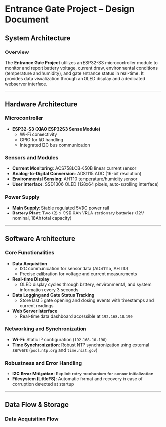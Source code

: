 # Entrance Gate Project – Design Document

## System Architecture

### Overview
The **Entrance Gate Project** utilizes an ESP32-S3 microcontroller module to monitor and report battery voltage, current draw, environmental conditions (temperature and humidity), and gate entrance status in real-time. It provides data visualization through an OLED display and a dedicated webserver interface.

---

## Hardware Architecture

### Microcontroller
- **ESP32-S3 (XIAO ESP32S3 Sense Module)**
  - Wi-Fi connectivity
  - GPIO for I/O handling
  - Integrated I2C bus communication

### Sensors and Modules
- **Current Monitoring**: ACS758LCB-050B linear current sensor
- **Analog-to-Digital Conversion**: ADS1115 ADC (16-bit resolution)
- **Environmental Sensing**: AHT10 temperature/humidity sensor
- **User Interface**: SSD1306 OLED (128x64 pixels, auto-scrolling interface)

### Power Supply
- **Main Supply**: Stable regulated 5VDC power rail
- **Battery Plant**: Two (2) x CSB 9Ah VRLA stationary batteries (12V nominal, 18Ah total capacity)

---

## Software Architecture

### Core Functionalities
- **Data Acquisition**
  - I2C communication for sensor data (ADS1115, AHT10)
  - Precise calibration for voltage and current measurements
- **Real-time Display**
  - OLED display cycles through battery, environmental, and system information every 3 seconds
- **Data Logging and Gate Status Tracking**
  - Store last 5 gate opening and closing events with timestamps and current readings
- **Web Server Interface**
  - Real-time data dashboard accessible at `192.168.10.190`

### Networking and Synchronization
- **Wi-Fi**: Static IP configuration (`192.168.10.190`)
- **Time Synchronization**: Robust NTP synchronization using external servers (`pool.ntp.org` and `time.nist.gov`)

### Robustness and Error Handling
- **I2C Error Mitigation**: Explicit retry mechanism for sensor initialization
- **Filesystem (LittleFS)**: Automatic format and recovery in case of corruption detected at startup

---

## Data Flow & Storage

### Data Acquisition Flow
